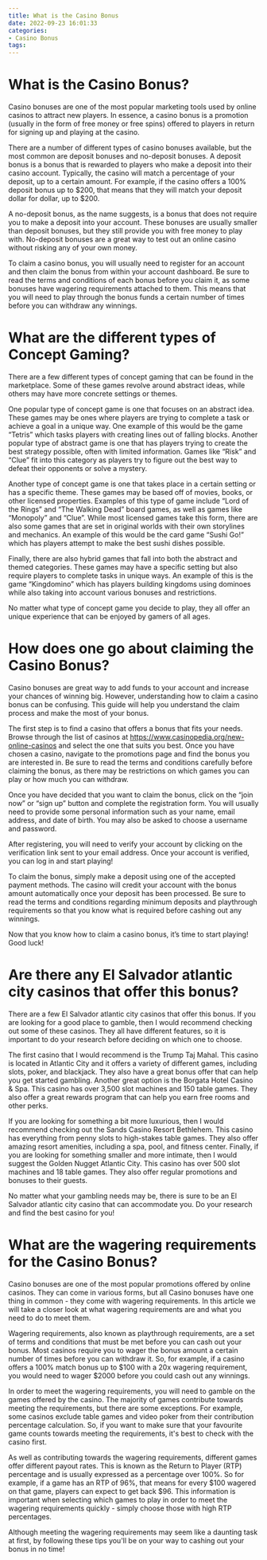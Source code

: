 ```yaml
---
title: What is the Casino Bonus
date: 2022-09-23 16:01:33
categories:
- Casino Bonus
tags:
---
```



#  What is the Casino Bonus?

Casino bonuses are one of the most popular marketing tools used by online casinos to attract new players. In essence, a casino bonus is a promotion (usually in the form of free money or free spins) offered to players in return for signing up and playing at the casino.

There are a number of different types of casino bonuses available, but the most common are deposit bonuses and no-deposit bonuses. A deposit bonus is a bonus that is rewarded to players who make a deposit into their casino account. Typically, the casino will match a percentage of your deposit, up to a certain amount. For example, if the casino offers a 100% deposit bonus up to $200, that means that they will match your deposit dollar for dollar, up to $200.

A no-deposit bonus, as the name suggests, is a bonus that does not require you to make a deposit into your account. These bonuses are usually smaller than deposit bonuses, but they still provide you with free money to play with. No-deposit bonuses are a great way to test out an online casino without risking any of your own money.

To claim a casino bonus, you will usually need to register for an account and then claim the bonus from within your account dashboard. Be sure to read the terms and conditions of each bonus before you claim it, as some bonuses have wagering requirements attached to them. This means that you will need to play through the bonus funds a certain number of times before you can withdraw any winnings.

#  What are the different types of Concept Gaming?

There are a few different types of concept gaming that can be found in the marketplace. Some of these games revolve around abstract ideas, while others may have more concrete settings or themes.

One popular type of concept game is one that focuses on an abstract idea. These games may be ones where players are trying to complete a task or achieve a goal in a unique way. One example of this would be the game “Tetris” which tasks players with creating lines out of falling blocks. Another popular type of abstract game is one that has players trying to create the best strategy possible, often with limited information. Games like “Risk” and “Clue” fit into this category as players try to figure out the best way to defeat their opponents or solve a mystery.

Another type of concept game is one that takes place in a certain setting or has a specific theme. These games may be based off of movies, books, or other licensed properties. Examples of this type of game include “Lord of the Rings” and “The Walking Dead” board games, as well as games like “Monopoly” and “Clue”. While most licensed games take this form, there are also some games that are set in original worlds with their own storylines and mechanics. An example of this would be the card game “Sushi Go!” which has players attempt to make the best sushi dishes possible.

Finally, there are also hybrid games that fall into both the abstract and themed categories. These games may have a specific setting but also require players to complete tasks in unique ways. An example of this is the game “Kingdomino” which has players building kingdoms using dominoes while also taking into account various bonuses and restrictions.

No matter what type of concept game you decide to play, they all offer an unique experience that can be enjoyed by gamers of all ages.

#  How does one go about claiming the Casino Bonus?

Casino bonuses are great way to add funds to your account and increase your chances of winning big. However, understanding how to claim a casino bonus can be confusing. This guide will help you understand the claim process and make the most of your bonus.

The first step is to find a casino that offers a bonus that fits your needs. Browse through the list of casinos at https://www.casinopedia.org/new-online-casinos and select the one that suits you best. Once you have chosen a casino, navigate to the promotions page and find the bonus you are interested in. Be sure to read the terms and conditions carefully before claiming the bonus, as there may be restrictions on which games you can play or how much you can withdraw.

Once you have decided that you want to claim the bonus, click on the “join now” or “sign up” button and complete the registration form. You will usually need to provide some personal information such as your name, email address, and date of birth. You may also be asked to choose a username and password.

After registering, you will need to verify your account by clicking on the verification link sent to your email address. Once your account is verified, you can log in and start playing!

To claim the bonus, simply make a deposit using one of the accepted payment methods. The casino will credit your account with the bonus amount automatically once your deposit has been processed. Be sure to read the terms and conditions regarding minimum deposits and playthrough requirements so that you know what is required before cashing out any winnings.

Now that you know how to claim a casino bonus, it’s time to start playing! Good luck!

#  Are there any El Salvador atlantic city casinos that offer this bonus?

There are a few El Salvador atlantic city casinos that offer this bonus. If you are looking for a good place to gamble, then I would recommend checking out some of these casinos. They all have different features, so it is important to do your research before deciding on which one to choose.

The first casino that I would recommend is the Trump Taj Mahal. This casino is located in Atlantic City and it offers a variety of different games, including slots, poker, and blackjack. They also have a great bonus offer that can help you get started gambling. Another great option is the Borgata Hotel Casino & Spa. This casino has over 3,500 slot machines and 150 table games. They also offer a great rewards program that can help you earn free rooms and other perks.

If you are looking for something a bit more luxurious, then I would recommend checking out the Sands Casino Resort Bethlehem. This casino has everything from penny slots to high-stakes table games. They also offer amazing resort amenities, including a spa, pool, and fitness center. Finally, if you are looking for something smaller and more intimate, then I would suggest the Golden Nugget Atlantic City. This casino has over 500 slot machines and 18 table games. They also offer regular promotions and bonuses to their guests.

No matter what your gambling needs may be, there is sure to be an El Salvador atlantic city casino that can accommodate you. Do your research and find the best casino for you!

#  What are the wagering requirements for the Casino Bonus?

Casino bonuses are one of the most popular promotions offered by online casinos. They can come in various forms, but all Casino bonuses have one thing in common - they come with wagering requirements. In this article we will take a closer look at what wagering requirements are and what you need to do to meet them.

Wagering requirements, also known as playthrough requirements, are a set of terms and conditions that must be met before you can cash out your bonus. Most casinos require you to wager the bonus amount a certain number of times before you can withdraw it. So, for example, if a casino offers a 100% match bonus up to $100 with a 20x wagering requirement, you would need to wager $2000 before you could cash out any winnings.

In order to meet the wagering requirements, you will need to gamble on the games offered by the casino. The majority of games contribute towards meeting the requirements, but there are some exceptions. For example, some casinos exclude table games and video poker from their contribution percentage calculation. So, if you want to make sure that your favourite game counts towards meeting the requirements, it's best to check with the casino first.

As well as contributing towards the wagering requirements, different games offer different payout rates. This is known as the Return to Player (RTP) percentage and is usually expressed as a percentage over 100%. So for example, if a game has an RTP of 96%, that means for every $100 wagered on that game, players can expect to get back $96. This information is important when selecting which games to play in order to meet the wagering requirements quickly - simply choose those with high RTP percentages.

Although meeting the wagering requirements may seem like a daunting task at first, by following these tips you'll be on your way to cashing out your bonus in no time!